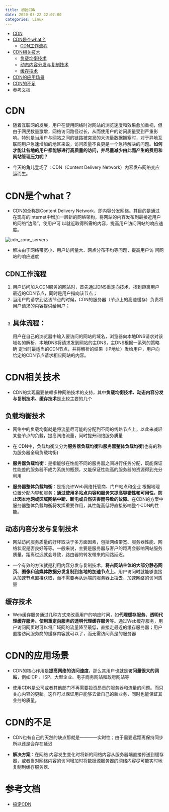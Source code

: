 ```yaml
---
title: 初始CDN
date: 2020-03-22 22:07:00
categories: Linux
---
```

<!-- TOC START min:1 max:3 link:true asterisk:false update:true -->
- [CDN](#cdn)
- [CDN是个what？](#cdn是个what)
  - [CDN工作流程](#cdn工作流程)
- [CDN相关技术](#cdn相关技术)
  - [负载均衡技术](#负载均衡技术)
  - [动态内容分发与复制技术](#动态内容分发与复制技术)
  - [缓存技术](#缓存技术)
- [CDN的应用场景](#cdn的应用场景)
- [CDN的不足](#cdn的不足)
- [参考文档](#参考文档)
<!-- TOC END -->
<!--more-->

# CDN
- 随着互联网的发展，用户在使用网络时对网站的浏览速度和效果愈加重视，但由于网民数量激增，网络访问路径过长，从而使用户的访问质量受到严重影响。特别是当用户与网站之间的链路被突发的大流量数据拥塞时，对于异地互联网用户急速增加的地区来说，访问质量不良更是一个急待解决的问题。**如何才能让各地的用户都能够进行高质量的访问，并尽量减少由此而产生的费用和网站管理压力呢？**

- 今天的角儿登场了：CDN（Content Delivery Network）内容发布网络变应运而生。

# CDN是个what？
- CDN的全称是Content Delivery Network，即内容分发网络。其目的是通过在现有的Internet中增加一层新的网络架构，将网站的内容发布到最接近用户的网络“边缘”，使用户可 以就近取得所需的内容，提高用户访问网站的响应速度。

![cdn_zone_servers](http://study.jeffqi.cn/linux/cdn_zone_servers.jpg)

- 解决由于网络带宽小、用户访问量大、网点分布不均等问题，提高用户访 问网站的响应速度

## CDN工作流程
1.  用户访问加入CDN服务的网站时，首先通过DNS重定向技术，找到距离用户最近的CDN节点，同时是用户指向该节点；
2.  当用户的请求到达该节点的时候，CDN的服务器（节点上的高速缓存）负责将用户请求的内容提供给用户；
3. ## 具体流程：
    用户在自己的浏览器中输入要访问的网站的域名，浏览器向本地DNS请求对该域名的解析，本地DNS将请求发到网站的主DNS，主DNS根据一系列的策略确 定当时最适当的CDN节点，并将解析的结果（IP地址）发给用户，用户向给定的CDN节点请求相应网站的内容。

# CDN相关技术
- CDN的实现需要依赖多种网络技术的支持，其中**负载均衡技术、动态内容分发与复制技术、缓存技术**是比较主要的几个

## 负载均衡技术
- 网络中的负载均衡就是将流量尽可能的分配到不同的线路节点上，以此来减轻某些节点的负载，提高网络流量，同时提升网络服务质量

- 在 CDN中，负载均衡又分为**服务器负载均衡**和**服务器整体负载均衡**(也有的称为服务器全局负载均衡)

- **服务器负载均衡**：是指能够在性能不同的服务器之间进行任务分配，既能保证性能差的服务器不成为系统的瓶颈，又能保证性能高的服务器的资源得到充分利用

- **服务器整体负载均衡**：是指允许Web网络托管商、门户站点和企业 根据地理位置分配内容和服务；**通过使用多站点内容和服务来提高容错性和可用性，防止因本地网或区域网络中断、断电或自然灾害而导致的故障**。在CDN的方案中服务器整体负载均衡将发挥重要作用，其性能高低将直接影响整个CDN的性能。

## 动态内容分发与复制技术
- 网站访问服务质量的好坏取决于多方面因素，包括网络带宽、服务器性能、网络状况是否良好等等。一般来说，主要是服务器与客户的距离会影响网站服务质量。距离过远就会导致，路由器的转发带来的网路延迟。

- 一个有效的方法就是利用内容分发与复制技术，**将占网站主体的大部分静态网页、图像和流媒体数据分发复制到各地的加速节点上**。用户访问时就能够直接从加速节点直接获取，而不需要再从远端的服务器上拉去，加速网络的访问质量

## 缓存技术
- Web缓存服务通过几种方式来改善用户的响应时间，如**代理缓存服务、透明代理缓存服务、使用重定向服务的透明代理缓存服务**等。通过Web缓存服务，用户访问网页时可以将广域网的流量降至最低，直接走最近的缓存服务器；用户直接访问服务商的缓存内容就可以了，而无需访问真是的服务器

# CDN的应用场景
- CDN的核心作用是**提高网络的访问速度**，那么其用户也就是**访问量很大的网站**，例如ICP 、ISP、大型企业、电子商务网站和政府网站等

- 使用CDN是公司或者其他部门不再需要投资昂贵的服务器和流量的问题。而只关心内容的更新。这样可以保证用户能够去做自己的新业务，同时也能保证其业务的质量。

# CDN的不足
- CDN也有自己的天然的缺点那就是————实时性；由于需要远距离保持同步所以还是会存在延迟

- **解决方案**：在网络 内容发生变化时将新的网络内容从服务器端直接传送到缓存器，或者当对网络内容的访问增加时将数据源服务器的网络内容尽可能实时地复制到缓存服务器.

# 参考文档
- [搞定CDN](https://www.cnblogs.com/seanxyh/archive/2013/04/16/3023499.html)
